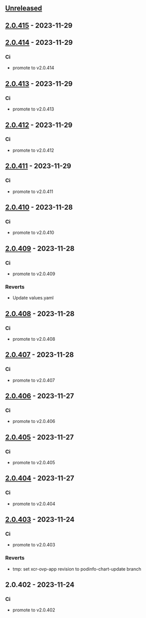 <a name="unreleased"></a>
## [Unreleased]


<a name="2.0.415"></a>
## [2.0.415] - 2023-11-29

<a name="2.0.414"></a>
## [2.0.414] - 2023-11-29
### Ci
- promote to v2.0.414


<a name="2.0.413"></a>
## [2.0.413] - 2023-11-29
### Ci
- promote to v2.0.413


<a name="2.0.412"></a>
## [2.0.412] - 2023-11-29
### Ci
- promote to v2.0.412


<a name="2.0.411"></a>
## [2.0.411] - 2023-11-29
### Ci
- promote to v2.0.411


<a name="2.0.410"></a>
## [2.0.410] - 2023-11-28
### Ci
- promote to v2.0.410


<a name="2.0.409"></a>
## [2.0.409] - 2023-11-28
### Ci
- promote to v2.0.409

### Reverts
- Update values.yaml


<a name="2.0.408"></a>
## [2.0.408] - 2023-11-28
### Ci
- promote to v2.0.408


<a name="2.0.407"></a>
## [2.0.407] - 2023-11-28
### Ci
- promote to v2.0.407


<a name="2.0.406"></a>
## [2.0.406] - 2023-11-27
### Ci
- promote to v2.0.406


<a name="2.0.405"></a>
## [2.0.405] - 2023-11-27
### Ci
- promote to v2.0.405


<a name="2.0.404"></a>
## [2.0.404] - 2023-11-27
### Ci
- promote to v2.0.404


<a name="2.0.403"></a>
## [2.0.403] - 2023-11-24
### Ci
- promote to v2.0.403

### Reverts
- tmp: set xcr-ovp-app revision to podinfo-chart-update branch


<a name="2.0.402"></a>
## 2.0.402 - 2023-11-24
### Ci
- promote to v2.0.402


[Unreleased]: https://gitlab.industrysoftware.automation.siemens.com/caas-ops/fleet/aws-usea1-qa-qa/compare/2.0.415...HEAD
[2.0.415]: https://gitlab.industrysoftware.automation.siemens.com/caas-ops/fleet/aws-usea1-qa-qa/compare/2.0.414...2.0.415
[2.0.414]: https://gitlab.industrysoftware.automation.siemens.com/caas-ops/fleet/aws-usea1-qa-qa/compare/2.0.413...2.0.414
[2.0.413]: https://gitlab.industrysoftware.automation.siemens.com/caas-ops/fleet/aws-usea1-qa-qa/compare/2.0.412...2.0.413
[2.0.412]: https://gitlab.industrysoftware.automation.siemens.com/caas-ops/fleet/aws-usea1-qa-qa/compare/2.0.411...2.0.412
[2.0.411]: https://gitlab.industrysoftware.automation.siemens.com/caas-ops/fleet/aws-usea1-qa-qa/compare/2.0.410...2.0.411
[2.0.410]: https://gitlab.industrysoftware.automation.siemens.com/caas-ops/fleet/aws-usea1-qa-qa/compare/2.0.409...2.0.410
[2.0.409]: https://gitlab.industrysoftware.automation.siemens.com/caas-ops/fleet/aws-usea1-qa-qa/compare/2.0.408...2.0.409
[2.0.408]: https://gitlab.industrysoftware.automation.siemens.com/caas-ops/fleet/aws-usea1-qa-qa/compare/2.0.407...2.0.408
[2.0.407]: https://gitlab.industrysoftware.automation.siemens.com/caas-ops/fleet/aws-usea1-qa-qa/compare/2.0.406...2.0.407
[2.0.406]: https://gitlab.industrysoftware.automation.siemens.com/caas-ops/fleet/aws-usea1-qa-qa/compare/2.0.405...2.0.406
[2.0.405]: https://gitlab.industrysoftware.automation.siemens.com/caas-ops/fleet/aws-usea1-qa-qa/compare/2.0.404...2.0.405
[2.0.404]: https://gitlab.industrysoftware.automation.siemens.com/caas-ops/fleet/aws-usea1-qa-qa/compare/2.0.403...2.0.404
[2.0.403]: https://gitlab.industrysoftware.automation.siemens.com/caas-ops/fleet/aws-usea1-qa-qa/compare/2.0.402...2.0.403

